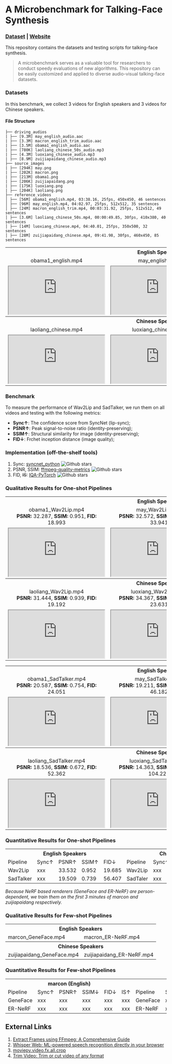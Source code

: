 # A Microbenchmark for Talking-Face Synthesis
### [**Dataset**](https://drive.google.com/drive/folders/1vBse3rgHd3JfTGNFXC-oUZs5DR9B5Mep?usp=sharing) | [**Website**](https://jason-cs18.github.io/awesome-avatar/benchmarks/)

This repository contains the datasets and testing scripts for talking-face synthesis.

> A microbenchmark serves as a valuable tool for researchers to conduct speedy evaluations of new algorithms. This repository can be easily customized and applied to diverse audio-visual talking-face datasets.

### Datasets
In this benchmark, we collect 3 videos for English speakers and 3 videos for Chinese speakers.

<!-- <img src="https://github.com/Jason-cs18/awesome-avatar/blob/main/benchmarks/assets/file_structure.png"/>

![File Structure](https://github.com/Jason-cs18/awesome-avatar/blob/main/benchmarks/assets/file_structure.png "Magic Gardens") -->

<!-- ![](https://github.com/Jason-cs18/awesome-avatar/blob/main/benchmarks/assets/file_structure.png) -->

#### File Structure
```
├── driving_audios
| ├── [9.3M] may_english_audio.aac
| ├── [3.3M] macron_english_trim_audio.aac
| ├── [3.5M] obama1_english_audio.aac
| ├── [780K] laoliang_chinese_50s_audio.mp3
| ├── [4.3M] luoxiang_chinese_audio.mp3
| ├── [8.9M] zuijiapaidang_chinese_audio.mp3
├── source_images
| ├── [294K] may.png
| ├── [202K] macron.png
| ├── [213M] obama1.png
| ├── [206K] zuijiapaidang.png
| ├── [175K] luoxiang.png
| ├── [204K] laoliang.png
├── reference_videos
│ ├── [56M] obama1_english.mp4, 03:38.16, 25fps, 450x450, 46 sentences
│ ├── [96M] may_english.mp4, 04:02.97, 25fps, 512x512, 35 sentences
│ ├── [24M] macron_english_trim.mp4, 00:03:31.92, 25fps, 512x512, 49 sentences
│ ├── [3.6M] laoliang_chinese_50s.mp4, 00:00:49.85, 30fps, 410x380, 40 sentences
│ ├── [14M] luoxiang_chinese.mp4, 04:40.01, 25fps, 350x500, 32 sentences
│ ├── [28M] zuijiapaidang_chinese.mp4, 09:41.98, 30fps, 460x450, 85 sentences
```

<table>
	<tr>
	    <th colspan="3"><center>English Speakers</center></th>
    	<tr>
	    	<td ><center>obama1_english.mp4</center></td>
	    	<td><center>may_english.mp4</center></td>
        	<td><center>macron_english.mp4</center></td>
		</tr >
    </tr >
    	<tr>
	    	<td><iframe src="https://drive.google.com/file/d/1g-T1nvL0KqBkInIRVSSbOvmC1LiCB36o/preview"></iframe></td>
	    	<td><iframe src="https://drive.google.com/file/d/1UMQZP7j8ORLJpHYiUMc-FexDp_SX7386/preview"></iframe></td>
        	<td><iframe src="https://drive.google.com/file/d/1ReG45fm8wnz_a3ZJ3qOhPJGgS8LywKaS/preview"></iframe></td>
		</tr >
    <tr>
	    <th colspan="3"><center>Chinese Speakers</center></th>
    	<tr>
	    	<td ><center>laoliang_chinese.mp4</center></td>
	    	<td><center>luoxiang_chinese.mp4</center></td>
	    	<td><center>zuijiapaidang_chinese.mp4</center></td>
		</tr >
    </tr >
    	<tr>
	    	<td><iframe src="https://drive.google.com/file/d/1jk9gX2R7KcD_Q2WF-zs7e2Es3lfKBCpK/preview"></iframe></td>
	    	<td><iframe src="https://drive.google.com/file/d/1d1haMYyA9mH0Wc1NgkEAuHtk30KpLJME/preview"></iframe></td>
        	<td><iframe src="https://drive.google.com/file/d/1H-DhAj2K8EESbCUWvr6ylcUqKIFVJ94k/preview"></iframe></td>
		</tr >
</table>

### Benchmark
To measure the performance of Wav2Lip and SadTalker, we run them on all videos and testing with the following metrics: 
- **Sync↑**: The confidence score from SyncNet (lip-sync);
- **PSNR↑**: Peak signal-to-noise ratio (identity-preserving);
- **SSIM↑**: Structural similarity for image (identity-preserving);
- **FID↓**: Frchet inception distance (image quality);

### Implementation (off-the-shelf tools)
1. Sync: [syncnet_python](https://github.com/joonson/syncnet_python) ![Github stars](https://img.shields.io/github/stars/joonson/syncnet_python.svg) 
2. PSNR, SSIM: [ffmpeg-quality-metrics](https://github.com/slhck/ffmpeg-quality-metrics) ![Github stars](https://img.shields.io/github/stars/slhck/ffmpeg-quality-metrics.svg) 
3. FID, ~~IS~~: [IQA-PyTorch](https://github.com/chaofengc/IQA-PyTorch) ![Github stars](https://img.shields.io/github/stars/chaofengc/IQA-PyTorch.svg)  


### Qualitative Results for One-shot Pipelines


<table>
	<tr>
	    <th colspan="3"><center>English Speakers</center></th>
    	<tr>
	    	<td ><center>obama1_Wav2Lip.mp4<br><b>PSNR:</b> 32.287, <b>SSIM:</b> 0.951, <b>FID:</b> 18.993</center></td>
	    	<td><center>may_Wav2Lip.mp4<br><b>PSNR:</b> 32.572, <b>SSIM:</b> 0.936, <b>FID:</b> 33.941</center></td>
        	<td><center>macron_Wav2Lip.mp4<br><b>PSNR:</b> 35.737, <b>SSIM:</b> 0.969, <b>FID:</b> 6.121</center></td>
		</tr >
    </tr >
	<tr>
    	<tr>
	    	<td><iframe src="https://drive.google.com/file/d/159jlICcQEs5A-_bxnH752fjL49P4uzuw/preview"></iframe></td>
	    	<td><iframe src="https://drive.google.com/file/d/195V0U8rjnce4aujAI2AZhpCwqKddXHGA/preview"></iframe></td>
        	<td><iframe src="https://drive.google.com/file/d/1Z0bIbqmVgNdECxgYLedUPVpW6uwquE1z/preview"></iframe></td>
		</tr >
    </tr >
    <tr>
	    <th colspan="3"><center>Chinese Speakers</center></th>
    	<tr>
	    	<td ><center>laoliang_Wav2Lip.mp4<br><b>PSNR:</b> 31.444, <b>SSIM:</b> 0.939, <b>FID:</b> 19.192</center></td>
	    	<td><center>luoxiang_Wav2Lip.mp4<br><b>PSNR:</b> 34.367, <b>SSIM:</b> 0.971, <b>FID:</b> 23.631</center></td>
	    	<td><center>zuijiapaidang_Wav2Lip.mp4<br><b>PSNR:</b> 20.364, <b>SSIM:</b> 0.783, <b>FID:</b> 49.04</center></td>
		</tr >
		<tr>
	    	<td><iframe src="https://drive.google.com/file/d/1SKfceJZ_142bETjqc-FyCtem-SSFlWI4/preview"></iframe></td>
	    	<td><iframe src="https://drive.google.com/file/d/15Dt0-5rRbWiYDW4GuzfZGxK8ndjk2MOy/preview"></iframe></td>
        	<td><iframe src="https://drive.google.com/file/d/12iFMIexJkpG9dDmatfFD9yd-LG-bk1dw/preview"></td>
        	<td><iframe src="https://drive.google.com/file/d/1m8itAbvVVi5kx67_00mUo7vpTGs0gwpw/preview"></iframe></td>
		</tr >
    </tr >
</table>

<table>
	<tr>
	    <th colspan="3"><center>English Speakers</center></th>
    	<tr>
	    	<td ><center>obama1_SadTalker.mp4<br><b>PSNR:</b> 20.587, <b>SSIM:</b> 0.754, <b>FID:</b> 24.051</center></td>
	    	<td><center>may_SadTalker.mp4<br><b>PSNR:</b> 19.211, <b>SSIM:</b> 0.701, <b>FID:</b> 46.182</center></td>
        	<td><center>macron_SadTalker.mp4<br><b>PSNR:</b> 18.729, <b>SSIM:</b> 0.763, <b>FID:</b> 98.982</center></td>
		</tr >
    </tr >
	<tr>
    	<tr>
	    	<td><iframe src="https://drive.google.com/file/d/1xw0gsxCIGJOKpdAudHM1M5mc7qFaQnBv/preview"></iframe></td>
	    	<td><iframe src="https://drive.google.com/file/d/1wAFcDyK_Yma4pBHNQZAUJzWEzIsL6rS0/preview"></iframe></td>
        	<td><iframe src="https://drive.google.com/file/d/1y8NmIkXmgCXYKXxJKAEhYwjsh1LSiTiq/preview"></iframe></td>
		</tr >
    </tr >
    <tr>
	    <th colspan="3"><center>Chinese Speakers</center></th>
    	<tr>
	    	<td ><center>laoliang_SadTalker.mp4<br><b>PSNR:</b> 18.536, <b>SSIM:</b> 0.672, <b>FID:</b> 52.362</center></td>
	    	<td><center>luoxiang_SadTalker.mp4<br><b>PSNR:</b> 14.363, <b>SSIM:</b> 0.598, <b>FID:</b> 104.221</center></td>
	    	<td><center>zuijiapaidang_SadTalker.mp4<br><b>PSNR:</b> 17.359, <b>SSIM:</b> 0.725, <b>FID:</b> 4.781</center></td>
		</tr >
		<tr>
	    	<td><iframe src="https://drive.google.com/file/d/1i5fu_iYkg98a6vRvPw7tg8Z2mRvp4PV3/preview"></iframe></td>
	    	<td><iframe src="https://drive.google.com/file/d/1Ln5WBpa2PMWT0vDMfB0M_Una_o5j2QL3/preview"></iframe></td>
        	<td><iframe src="https://drive.google.com/file/d/1m8itAbvVVi5kx67_00mUo7vpTGs0gwpw/preview"></iframe></td>
		</tr >
    </tr >
</table>

### Quantitative Results for One-shot Pipelines

<table>
	<tr>
	    <th colspan="5"><center>English Speakers</center></th> <th colspan="5"><center>Chinese Speakers</center></th>
    	<tr>
	    	<td >Pipeline</td>
	    	<td>Sync↑</td>
	    	<td>PSNR↑</td>
        	<td>SSIM↑</td>
			<td>FID↓</td>
			<td >Pipeline</td>
	    	<td>Sync↑</td>
	    	<td>PSNR↑</td>
        	<td>SSIM↓</td>
			<td>FID↓</td>
		</tr >
		<tr>
	    	<td >Wav2Lip</td>
	    	<td>xxx</td>
	    	<td>33.532</td>
        	<td>0.952</td>
			<td>19.685</td>
        	<!-- <td>xxx</td> -->
	    	<td >Wav2Lip</td>
			<td>xxx</td>
	    	<td>28.725</td>
        	<td>0.897</td>
			<td>30.621</td>
        	<!-- <td>xxx</td> -->
		</tr >
		<tr>
	    	<td >SadTalker</td>
	    	<td>xxx</td>
	    	<td>19.509</td>
        	<td>0.739</td>
			<td>56.407</td>
        	<!-- <td>xxx</td> -->
	    	<td >SadTaler</td>
	    	<td>xxx</td>
	    	<td>16.753</td>
        	<td>0.665</td>
			<td>68.120</td>
        	<!-- <td>xxx</td> -->
		</tr >
	</tr>
</table>


*Because NeRF based renderers (GeneFace and ER-NeRF) are person-dependent, we train them on the first 3 minutes of marcon and zuijiapaidang respectively.*


### Qualitative Results for Few-shot Pipelines

<table>
	<tr>
	    <th colspan="2"><center>English Speakers</center></th>
    	<tr>
	    	<td >marcon_GeneFace.mp4</td>
	    	<td>macron_ER-NeRF.mp4</td>
		</tr >
    <tr>
	    <th colspan="2"><center>Chinese Speakers</center></th>
    	<tr>
	    	<td >zuijiapaidang_GeneFace.mp4</td>
	    	<td>zuijiapaidang_ER-NeRF.mp4</td>
		</tr >
    </tr >
</table>


### Quantitative Results for Few-shot Pipelines


<table>
	<tr>
	    <th colspan="6"><center>marcon (English)</center></th><th colspan="6"><center>zuijiapaidang (Chinese)</center></th>
    	<tr>
	    	<td >Pipeline</td>
	    	<td>Sync↑</td>
	    	<td>PSNR↑</td>
        	<td>SSIM↓</td>
			<td>FID↓</td>
        	<td>IS↑</td>
			<td >Pipeline</td>
	    	<td>Sync↑</td>
	    	<td>PSNR↑</td>
        	<td>SSIM↓</td>
			<td>FID↓</td>
        	<td>IS↑</td>
		</tr >
		<tr>
	    	<td >GeneFace</td>
	    	<td>xxx</td>
	    	<td>xxx</td>
        	<td>xxx</td>
			<td>xxx</td>
        	<td>xxx</td>
	    	<td >GeneFace</td>
	    	<td>xxx</td>
	    	<td>xxx</td>
        	<td>xxx</td>
			<td>xxx</td>
        	<td>xxx</td>
		</tr >
		<tr>
	    	<td >ER-NeRF</td>
	    	<td>xxx</td>
	    	<td>xxx</td>
        	<td>xxx</td>
			<td>xxx</td>
        	<td>xxx</td>
	    	<td >ER-NeRF</td>
	    	<td>xxx</td>
	    	<td>xxx</td>
        	<td>xxx</td>
			<td>xxx</td>
        	<td>xxx</td>
		</tr >
</table>


## External Links
1. [Extract Frames using FFmpeg: A Comprehensive Guide](https://ottverse.com/extract-frames-using-ffmpeg-a-comprehensive-guide/)
2. [Whisper Web: ML-powered speech recognition directly in your browser](https://huggingface.co/spaces/Xenova/whisper-web)
3. [moviepy.video.fx.all.crop](https://zulko.github.io/moviepy/ref/videofx/moviepy.video.fx.all.crop.html)
4. [Trim Video: Trim or cut video of any format](https://online-video-cutter.com/)